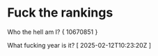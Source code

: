 # Fuck the rankings

Who the hell am I?
{ 10670851 }

What fucking year is it?
[ 2025-02-12T10:23:20Z ]
